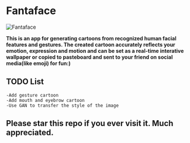 # Fantaface
![Fantaface](https://user-images.githubusercontent.com/87317405/185065895-54a22b19-2e29-4779-b4ff-c4eb8e9a7057.jpg)

**This is an app for generating cartoons from recognized human facial features and gestures. The created cartoon accurately reflects your emotion, expression and motion and can be set as a real-time interative wallpaper or copied to pasteboard and sent to your friend on social media(like emoji) for fun:)**
## TODO List
```
-Add gesture cartoon
-Add mouth and eyebrow cartoon
-Use GAN to transfer the style of the image

```


## Please star this repo if you ever visit it. Much appreciated.
